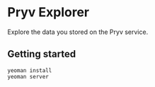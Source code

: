 # Pryv Explorer

Explore the data you stored on the Pryv service.

## Getting started

```
yeoman install
yeoman server
```
